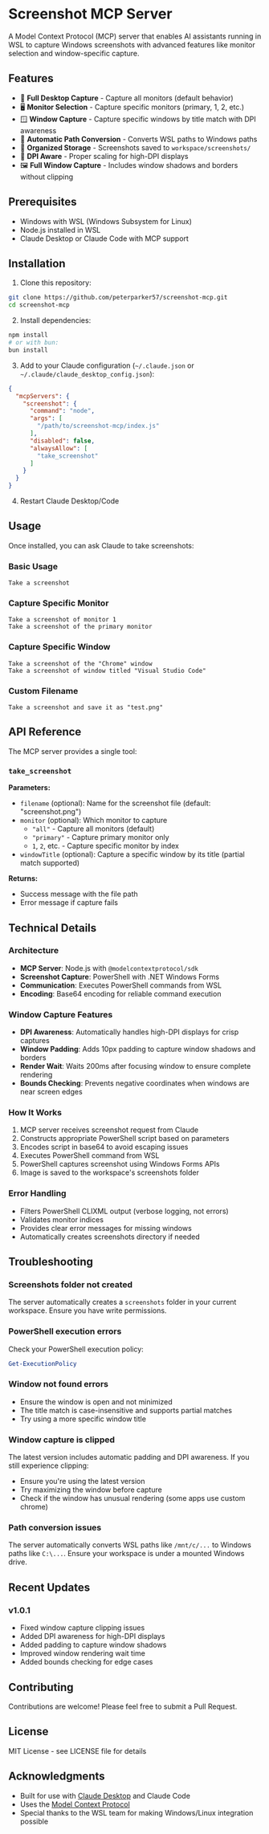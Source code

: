 # Screenshot MCP Server

A Model Context Protocol (MCP) server that enables AI assistants running in WSL to capture Windows screenshots with advanced features like monitor selection and window-specific capture.

## Features

- 📸 **Full Desktop Capture** - Capture all monitors (default behavior)
- 🖥️ **Monitor Selection** - Capture specific monitors (primary, 1, 2, etc.)
- 🪟 **Window Capture** - Capture specific windows by title match with DPI awareness
- 🔄 **Automatic Path Conversion** - Converts WSL paths to Windows paths
- 📁 **Organized Storage** - Screenshots saved to `workspace/screenshots/`
- 🎯 **DPI Aware** - Proper scaling for high-DPI displays
- 🖼️ **Full Window Capture** - Includes window shadows and borders without clipping

## Prerequisites

- Windows with WSL (Windows Subsystem for Linux)
- Node.js installed in WSL
- Claude Desktop or Claude Code with MCP support

## Installation

1. Clone this repository:
```bash
git clone https://github.com/peterparker57/screenshot-mcp.git
cd screenshot-mcp
```

2. Install dependencies:
```bash
npm install
# or with bun:
bun install
```

3. Add to your Claude configuration (`~/.claude.json` or `~/.claude/claude_desktop_config.json`):
```json
{
  "mcpServers": {
    "screenshot": {
      "command": "node",
      "args": [
        "/path/to/screenshot-mcp/index.js"
      ],
      "disabled": false,
      "alwaysAllow": [
        "take_screenshot"
      ]
    }
  }
}
```

4. Restart Claude Desktop/Code

## Usage

Once installed, you can ask Claude to take screenshots:

### Basic Usage
```
Take a screenshot
```

### Capture Specific Monitor
```
Take a screenshot of monitor 1
Take a screenshot of the primary monitor
```

### Capture Specific Window
```
Take a screenshot of the "Chrome" window
Take a screenshot of window titled "Visual Studio Code"
```

### Custom Filename
```
Take a screenshot and save it as "test.png"
```

## API Reference

The MCP server provides a single tool:

### `take_screenshot`

**Parameters:**
- `filename` (optional): Name for the screenshot file (default: "screenshot.png")
- `monitor` (optional): Which monitor to capture
  - `"all"` - Capture all monitors (default)
  - `"primary"` - Capture primary monitor only
  - `1`, `2`, etc. - Capture specific monitor by index
- `windowTitle` (optional): Capture a specific window by its title (partial match supported)

**Returns:**
- Success message with the file path
- Error message if capture fails

## Technical Details

### Architecture
- **MCP Server**: Node.js with `@modelcontextprotocol/sdk`
- **Screenshot Capture**: PowerShell with .NET Windows Forms
- **Communication**: Executes PowerShell commands from WSL
- **Encoding**: Base64 encoding for reliable command execution

### Window Capture Features
- **DPI Awareness**: Automatically handles high-DPI displays for crisp captures
- **Window Padding**: Adds 10px padding to capture window shadows and borders
- **Render Wait**: Waits 200ms after focusing window to ensure complete rendering
- **Bounds Checking**: Prevents negative coordinates when windows are near screen edges

### How It Works
1. MCP server receives screenshot request from Claude
2. Constructs appropriate PowerShell script based on parameters
3. Encodes script in base64 to avoid escaping issues
4. Executes PowerShell command from WSL
5. PowerShell captures screenshot using Windows Forms APIs
6. Image is saved to the workspace's screenshots folder

### Error Handling
- Filters PowerShell CLIXML output (verbose logging, not errors)
- Validates monitor indices
- Provides clear error messages for missing windows
- Automatically creates screenshots directory if needed

## Troubleshooting

### Screenshots folder not created
The server automatically creates a `screenshots` folder in your current workspace. Ensure you have write permissions.

### PowerShell execution errors
Check your PowerShell execution policy:
```powershell
Get-ExecutionPolicy
```

### Window not found errors
- Ensure the window is open and not minimized
- The title match is case-insensitive and supports partial matches
- Try using a more specific window title

### Window capture is clipped
The latest version includes automatic padding and DPI awareness. If you still experience clipping:
- Ensure you're using the latest version
- Try maximizing the window before capture
- Check if the window has unusual rendering (some apps use custom chrome)

### Path conversion issues
The server automatically converts WSL paths like `/mnt/c/...` to Windows paths like `C:\...`. Ensure your workspace is under a mounted Windows drive.

## Recent Updates

### v1.0.1
- Fixed window capture clipping issues
- Added DPI awareness for high-DPI displays
- Added padding to capture window shadows
- Improved window rendering wait time
- Added bounds checking for edge cases

## Contributing

Contributions are welcome! Please feel free to submit a Pull Request.

## License

MIT License - see LICENSE file for details

## Acknowledgments

- Built for use with [Claude Desktop](https://claude.ai) and Claude Code
- Uses the [Model Context Protocol](https://modelcontextprotocol.io)
- Special thanks to the WSL team for making Windows/Linux integration possible